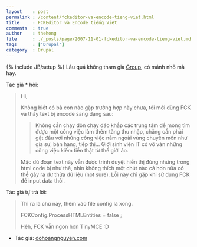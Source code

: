```yaml
---
layout    : post
permalink : /content/fckeditor-va-encode-tieng-viet.html
title     : FCKEditor và Encode tiếng Việt
comments  : true
author    : thehong
file      : ./_posts/page/2007-11-01-fckeditor-va-encode-tieng-viet.md
tags      : ['Drupal']
category  : Drupal
---
```

{% include JB/setup %}
Lâu quá không tham gia [Group](http://groups.drupal.org/vietnam), có mánh nhỏ mà hay.

Tác giả * hỏi:
> Hi,
> 
> Không biết có bà con nào gặp trường hợp này chưa, tôi mới dùng FCK và thấy text bị encode sang dạng sau:
> 
> > Kh&ocirc;ng cần chạy đ&ocirc;n chạy đ&aacute;o khắp các trung t&acirc;m để mong t&igrave;m được một c&ocirc;ng việc l&agrave;m th&ecirc;m tăng thu nhập, chẳng cần phải gật đầu với những c&ocirc;ng việc nằm ngo&agrave;i v&ugrave;ng chuy&ecirc;n m&ocirc;n như gia sự, b&aacute;n h&agrave;ng, tiếp thị&hellip; Giới sinh vi&ecirc;n IT c&oacute; v&ocirc; v&agrave;n những c&ocirc;ng việc kiếm tiền thật từ thế giới ảo.
> 
> Mặc dù đoạn text này vẫn được trình duyệt hiển thị đúng nhưng trong html code bị như thế, nhìn không thích một chút nào cả hơn nữa có thể gây ra dư thừa dữ liệu (not sure).
> Lỗi này chỉ gặp khi sử dung FCK để input data thôi.

Tác giả tự trả lời:
> Thì ra là chú này, thêm vào file config là xong.
> 
> FCKConfig.ProcessHTMLEntities = false ;</pre>
> 
> Hêh, FCK vẫn ngon hơn TinyMCE :D

* Tác giả: [dohoangnguyen.com](http://dohoangnguyen.com/)
